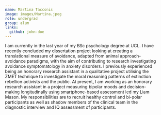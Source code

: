 ```yaml
---
name: Martina Tacconis
image: images/Martina.jpeg
role: undergrad
group: alum
links:
  github: john-doe
---
```


I am currently in the last year of my BSc psychology degree at UCL. I have recently concluded my dissertation project 
looking at creating a translational measure of avoidance, adapted from animal approach-avoidance paradigms, with the aim 
of contributing to research investigating avoidance symptomatology in anxiety disorders. I previously experienced being 
an honorary research assistant in a qualitative project utilising the ZMET technique to investigate the moral reasoning 
patterns of extinction rebellion activists and the public. At present, I am working as an honorary research assistant in 
a project measuring bipolar moods and decision-making longitudinally using smartphone-based assessment led my Liam Mason. 
My responsibilities are to recruit healthy control and bi-polar participants as well as shadow members of the clinical 
team in the diagnostic interview and IQ assessment of participants.
